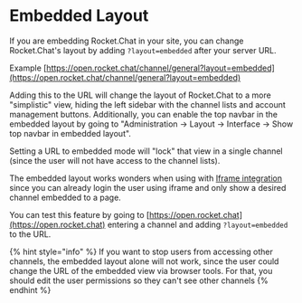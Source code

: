 # Embedded Layout

If you are embedding Rocket.Chat in your site, you can change Rocket.Chat's layout by adding `?layout=embedded` after your server URL.

Example [https://open.rocket.chat/channel/general?layout=embedded](https://open.rocket.chat/channel/general?layout=embedded)

Adding this to the URL will change the layout of Rocket.Chat to a more "simplistic" view, hiding the left sidebar with the channel lists and account management buttons. Additionally, you can enable the top navbar in the embedded layout by going to "Administration -> Layout -> Interface -> Show top navbar in embedded layout".

Setting a URL to embedded mode will "lock" that view in a single channel (since the user will not have access to the channel lists).

The embedded layout works wonders when using with [Iframe integration](iframe-integration/) since you can already login the user using iframe and only show a desired channel embedded to a page.

You can test this feature by going to [https://open.rocket.chat](https://open.rocket.chat) entering a channel and adding `?layout=embedded` to the URL.

{% hint style="info" %}
If you want to stop users from accessing other channels, the embedded layout alone will not work, since the user could change the URL of the embedded view via browser tools. For that, you should edit the user permissions so they can't see other channels
{% endhint %}
